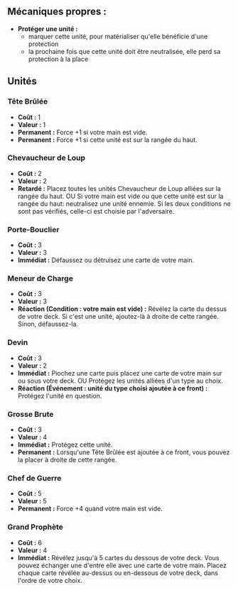 
## Mécaniques propres :

- **Protéger une unité :**
  - marquer cette unité, pour matérialiser qu'elle bénéficie d'une protection
  - la prochaine fois que cette unité doit être neutralisée, elle perd sa protection à la place


## Unités

### Tête Brûlée
- **Coût :** 1
- **Valeur :** 1
- **Permanent :**
  Force +1 si votre main est vide.
- **Permanent :**
  Force +1 si cette unité est sur la rangée du haut.


### Chevaucheur de Loup
- **Coût :** 2
- **Valeur :** 2
- **Retardé :**
  Placez toutes les unités Chevaucheur de Loup alliées sur la rangée du haut.
  OU
  Si votre main est vide ou que cette unité est sur la rangée du haut:
  neutralisez une unité ennemie. Si les deux conditions ne sont pas vérifiés,
  celle-ci est choisie par l'adversaire.


### Porte-Bouclier
- **Coût :** 3
- **Valeur :** 3
- **Immédiat :**
  Défaussez ou détruisez une carte de votre main.


### Meneur de Charge
- **Coût :** 3
- **Valeur :** 3
- **Réaction (Condition : votre main est vide) :**
  Révélez la carte du dessus de votre deck.
  Si c'est une unité, ajoutez-là à droite de cette rangée.
  Sinon, défaussez-la.


### Devin
- **Coût :** 3
- **Valeur :** 2
- **Immédiat :**
  Piochez une carte puis placez une carte de votre main sur ou sous votre deck.
  OU
  Protégez les unités alliées d'un type au choix.
- **Réaction (Événement : unité du type choisi ajoutée à ce front) :**
  Protégez l'unité en question.


### Grosse Brute
- **Coût :** 3
- **Valeur :** 4
- **Immédiat :**
  Protégez cette unité.
- **Permanent :**
  Lorsqu'une Tête Brûlée est ajoutée à ce front,
  vous pouvez la placer à droite de cette rangée.


### Chef de Guerre
- **Coût :** 5
- **Valeur :** 5
- **Permanent :**
  Force +4 quand votre main est vide.


### Grand Prophète
- **Coût :** 6
- **Valeur :** 4
- **Immédiat :**
  Révélez jusqu'à 5 cartes du dessous de votre deck.
  Vous pouvez échanger une d'entre elle avec une carte de votre main.
  Placez chaque carte révélée au-dessus ou en-dessous de votre deck,
  dans l'ordre de votre choix.
